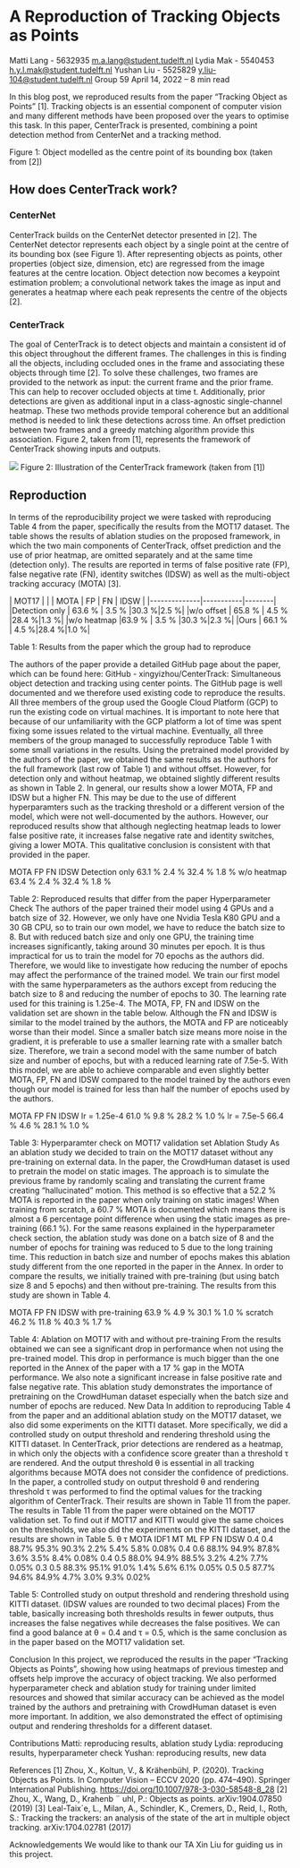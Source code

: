 # A Reproduction of Tracking Objects as Points
Matti Lang - 5632935 m.a.lang@student.tudelft.nl
Lydia Mak - 5540453 h.y.l.mak@student.tudelft.nl
Yushan Liu - 5525829 y.liu-104@student.tudelft.nl
Group 59                                                                           April 14, 2022 – 8 min read

In this blog post, we reproduced results from the paper “Tracking Object as Points” [1]. Tracking objects is an essential component of computer vision and many different methods have been proposed over the years to optimise this task. In this paper, CenterTrack is presented, combining a point detection method from CenterNet and a tracking method.

Figure 1: Object modelled as the centre point of its bounding box (taken from [2])
## How does CenterTrack work?
### CenterNet
CenterTrack builds on the CenterNet detector presented in [2]. The CenterNet detector represents each object by a single point at the centre of its bounding box (see Figure 1). After representing objects as points, other properties (object size, dimension, etc) are regressed from the image features at the centre location. Object detection now becomes a keypoint estimation problem; a convolutional network takes the image as input and generates a heatmap where each peak represents the centre of the objects [2].  
### CenterTrack
The goal of CenterTrack is to detect objects and maintain a consistent id of this object throughout the different frames. The challenges in this is finding all the objects, including occluded ones in the frame and associating these objects through time [2]. To solve these challenges, two frames are provided to the network as input: the current frame and the prior frame. This can help to recover occluded objects at time t. Additionally, prior detections are given as additional input in a class-agnostic single-channel heatmap.  These two methods provide temporal coherence but an additional method is needed to link these detections across time. An offset prediction between two frames and a greedy matching algorithm provide this association. Figure 2, taken from  [1], represents the framework of CenterTrack showing inputs and outputs. 

![](readme/fig2.png)
Figure 2: Illustration of the CenterTrack framework (taken from [1])
## Reproduction
In terms of the reproducibility project we were tasked with reproducing Table 4 from the paper, specifically the results from the MOT17 dataset. The table shows the results of ablation studies on the proposed framework, in which the two main components of CenterTrack, offset prediction and the use of prior heatmap, are omitted separately and at the same time (detection only). The results are reported in terms of false positive rate (FP), false negative rate (FN), identity switches (IDSW) as well as the multi-object tracking accuracy (MOTA) [3].  

|    MOT17  |
|     |  MOTA     | FP    | FN    | IDSW    |
|--------------|-----------|--------|
|Detection only        | 63.6 %     |  3.5 %    |30.3 %|2.5 %|
|w/o offset       | 65.8 %     |  4.5 %    |28.4 %|1.3 %|
|w/o heatmap        |63.9 %     | 3.5 %   |30.3 %|2.3 %|
|Ours       | 66.1 %  |  4.5 %|28.4 %|1.0 %|

Table 1: Results from the paper which the group had to reproduce

The authors of the paper provide a detailed GitHub page about the paper, which can be found here: GitHub - xingyizhou/CenterTrack: Simultaneous object detection and tracking using center points. The GitHub page is well documented and we therefore used existing code to reproduce the results. All three members of the group used the Google Cloud Platform (GCP) to run the existing code on virtual machines. It is important to note here that because of our unfamiliarity with the GCP platform a lot of time was spent fixing some issues related to the virtual machine. Eventually, all three members of the group managed to successfully reproduce Table 1 with some small variations in the results. 
Using the pretrained model provided by the authors of the paper, we obtained the same results as the authors for the full framework (last row of Table 1) and without offset.  However, for detection only and without heatmap, we obtained slightly different results as shown in Table 2. In general, our results show a lower MOTA, FP and IDSW but a higher FN. This may be due to the use of different hyperparamters such as the tracking threshold or a different version of the model, which were not well-documented by the authors. However, our reproduced results show that although neglecting heatmap leads to lower false positive rate, it increases false negative rate and identity switches, giving a lower MOTA. This qualitative conclusion is consistent with that provided in the paper.



MOTA
FP
FN
IDSW
Detection only
63.1 %
2.4 %
32.4 %
1.8 %
w/o heatmap
63.4 %
2.4 %
32.4 %
1.8 %

Table 2: Reproduced results that differ from the paper
Hyperparameter Check
The authors of the paper trained their model using 4 GPUs and a batch size of 32. However, we only have one Nvidia Tesla K80 GPU and a 30 GB CPU, so to train our own model, we have to reduce the batch size to 8. But with reduced batch size and only one GPU, the training time increases significantly, taking around 30 minutes per epoch. It is thus impractical for us to train the model for 70 epochs as the authors did. Therefore, we would like to investigate how reducing the number of epochs may affect the performance of the trained model.
We train our first model with the same hyperparameters as the authors except from reducing the batch size to 8 and reducing the number of epochs to 30. The learning rate used for this training is 1.25e-4. The MOTA, FP, FN and IDSW on the validation set are shown in the table below. Although the FN and IDSW is similar to the model trained by the authors, the MOTA and FP are noticeably worse than their model. 
Since a smaller batch size means more noise in the gradient, it is preferable to use a smaller learning rate with a smaller batch size. Therefore, we train a second model with the same number of batch size and number of epochs, but with a reduced learning rate of 7.5e-5. With this model, we are able to achieve comparable and even slightly better MOTA, FP, FN and IDSW compared to the model trained by the authors even though our model is trained for less than half the number of epochs used by the authors.


MOTA
FP
FN
IDSW
lr = 1.25e-4
61.0 %
9.8 %
28.2 %
1.0 %
lr = 7.5e-5
66.4 %
4.6 %
28.1 %
1.0 %

Table 3: Hyperparamter check on MOT17 validation set
Ablation Study
As an ablation study we decided to train on the MOT17 dataset without any pre-training on external data. In the paper, the CrowdHuman dataset is used to pretrain the model on static images. The approach is to simulate the previous frame by randomly scaling and translating the current frame creating “hallucinated” motion. This method is so effective that a 52.2 % MOTA is reported in the paper when only training on static images! When training from scratch, a 60.7 % MOTA is documented which means there is almost a 6 percentage point difference when using the static images as pre-training (66.1 %). 
For the same reasons explained in the hyperparameter check section, the ablation study was done on a batch size of 8 and the number of epochs for training was reduced to 5 due to the long training time. This reduction in batch size and number of epochs makes this ablation study different from the one reported in the paper in the Annex. In order to compare the results, we initially trained with pre-training (but using batch size 8 and 5 epochs) and then without pre-training. The results from this study are shown in Table 4. 


MOTA
FP
FN
IDSW
with pre-training
63.9 %
4.9 %
30.1 %
1.0 %
scratch
46.2 %
11.8 %
40.3 %
1.7 %

Table 4: Ablation on MOT17 with and without pre-training
	From the results obtained we can see a significant drop in performance when not using the pre-trained model. This drop in performance is much bigger than the one reported in the Annex of the paper with a 17 % gap in the MOTA performance. We also note a significant increase in false positive rate and false negative rate. This ablation study demonstrates the importance of pretraining on the CrowdHuman dataset especially when the batch size and number of epochs are reduced. 
New Data
In addition to reproducing Table 4 from the paper and an additional ablation study on the MOT17 dataset, we also did some experiments on the KITTI dataset. More specifically, we did a controlled study on output threshold and rendering threshold using the KITTI dataset. 
In CenterTrack, prior detections are rendered as a heatmap, in which only the objects with a confidence score greater than a threshold τ are rendered. And the output threshold θ is essential in all tracking algorithms because MOTA does not consider the confidence of predictions. In the paper, a controlled study on output threshold θ and rendering threshold τ was performed to find the optimal values for the tracking algorithm of CenterTrack. Their results are shown in Table 11 from the paper. The results in Table 11 from the paper were obtained on the MOT17 validation set. To find out if MOT17 and KITTI would give the same choices on the thresholds, we also did the experiments on the KITTI dataset, and the results are shown in Table 5. 
θ
τ
MOTA
IDF1
MT
ML
FP
FN
IDSW
0.4
0.4
88.7%
95.3%
90.3%
2.2%
5.4%
5.8%
0.08%
0.4
0.6
88.1%
94.9%
87.8%
3.6%
3.5%
8.4%
0.08%
0.4
0.5
88.0%
94.9%
88.5%
3.2%
4.2%
7.7%
0.05%
0.3
0.5
88.3%
95.1%
91.0%
1.4%
5.6%
6.1%
0.05%
0.5
0.5
87.7%
94.6%
84.9%
4.7%
3.0%
9.3%
0.02%

Table 5: Controlled study on output threshold and rendering threshold using KITTI dataset. (IDSW values are rounded to two decimal places)
From the table, basically increasing both thresholds results in fewer outputs, thus increases the false negatives while decreases the false positives. We can find a good balance at θ = 0.4 and τ = 0.5, which is the same conclusion as in the paper based on the MOT17 validation set. 

Conclusion
In this project, we reproduced the results in the paper “Tracking Objects as Points”, showing how using heatmaps of previous timestep and offsets help improve the accuracy of object tracking. We also performed hyperparameter check and ablation study for training under limited resources and showed that similar accuracy can be achieved as the model trained by the authors and pretraining with CrowdHuman dataset is even more important. In addition, we also demonstrated the effect of optimising output and rendering thresholds for a different dataset. 

Contributions
Matti: reproducing results, ablation study
Lydia: reproducing results, hyperparameter check
Yushan: reproducing results, new data

References
[1] Zhou, X., Koltun, V., & Krähenbühl, P. (2020). Tracking Objects as Points. In Computer Vision – ECCV 2020 (pp. 474–490). Springer International Publishing. https://doi.org/10.1007/978-3-030-58548-8_28
[2] Zhou, X., Wang, D., Krahenb ¨ uhl, P.: Objects as points. arXiv:1904.07850 (2019)
[3] Leal-Taix´e, L., Milan, A., Schindler, K., Cremers, D., Reid, I., Roth, S.: Tracking the trackers: an analysis of the state of the art in multiple object tracking. arXiv:1704.02781 (2017)

Acknowledgements
We would like to thank our TA Xin Liu for guiding us in this project.
